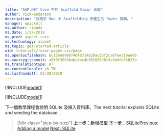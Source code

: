 ```yaml
---
title: "ASP.NET Core 中的 Scaffold Razor 頁面"
author: rick-anderson
description: "說明於 Mac 上 Scaffolding 所產生的 Razor 頁面。"
manager: wpickett
ms.author: riande
ms.date: 1/27/2018
ms.prod: aspnet-core
ms.technology: aspnet
ms.topic: get-started-article
uid: tutorials/razor-pages-vsc/page
ms.openlocfilehash: bc155e898974d46714629ac53f2ca6feec19ae96
ms.sourcegitcommit: a510f38930abc84c4b302029d019a34dfe76823b
ms.translationtype: HT
ms.contentlocale: zh-TW
ms.lasthandoff: 01/30/2018
---
```

[!INCLUDE[model1](../../includes/RP/page1.md)]

[!INCLUDE[model1](../../includes/RP/page2.md)]

<span data-ttu-id="4273e-103">下一個教學課程會說明 SQLite 及植入資料庫。</span><span class="sxs-lookup"><span data-stu-id="4273e-103">The next tutorial explains SQLite and seeding the database.</span></span>

>[!div class="step-by-step"]
<span data-ttu-id="4273e-104">[上一步：新增模型](xref:tutorials/razor-pages-vsc/model)
[下一步：SQLite](xref:tutorials/razor-pages-vsc/sql)</span><span class="sxs-lookup"><span data-stu-id="4273e-104">[Previous: Adding a model](xref:tutorials/razor-pages-vsc/model)
[Next: SQLite](xref:tutorials/razor-pages-vsc/sql)</span></span>
